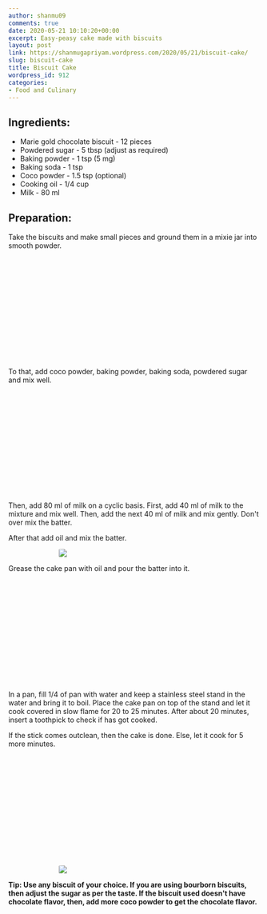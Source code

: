 ```yaml
---
author: shanmu09
comments: true
date: 2020-05-21 10:10:20+00:00
excerpt: Easy-peasy cake made with biscuits
layout: post
link: https://shanmugapriyam.wordpress.com/2020/05/21/biscuit-cake/
slug: biscuit-cake
title: Biscuit Cake
wordpress_id: 912
categories:
- Food and Culinary
---
```

<style>
.square {
    float:left;
    width: 49%;
    border-radius:5%;
    padding-bottom : 40%; /* = width for a 1:1 aspect ratio */
    margin:0.5%;
    background-position:center center;
    background-repeat:no-repeat;
    background-size:cover; /* you change this to "contain" if you don't want the images to be cropped */
}
	
#break {
    clear:both;
}

.img_1{background-image:url('https://shanmugapriyam.files.wordpress.com/2020/05/00000img_00000_burst20200520120405029_cover.jpg');}
.img_2{background-image:url('https://shanmugapriyam.files.wordpress.com/2020/05/00000img_00000_burst20200520121210304_cover.jpg');}
.img_3{background-image:url('https://shanmugapriyam.files.wordpress.com/2020/05/00000img_00000_burst20200520121708090_cover.jpg');}
.img_4{background-image:url('https://shanmugapriyam.files.wordpress.com/2020/05/00000img_00000_burst20200520121950743_cover.jpg');}
.img_5{background-image:url('https://shanmugapriyam.files.wordpress.com/2020/05/00000img_00000_burst20200520122912591_cover.jpg');}
.img_6{background-image:url('https://shanmugapriyam.files.wordpress.com/2020/05/00000img_00000_burst20200520123044892_cover.jpg');}
.img_7{background-image:url('https://shanmugapriyam.files.wordpress.com/2020/05/00100lrportrait_00100_burst20200520124611066_cover.jpg');}
.img_8{background-image:url('https://shanmugapriyam.files.wordpress.com/2020/05/00000img_00000_burst20200520124641671_cover.jpg');}




.resize_fit_center {
    max-width:60%;
    max-height:60%;
    vertical-align: middle;
    display: block;
    margin-left: auto;
    margin-right: auto;
    border-radius:5%;
}

.center {
  margin: auto;
  width: 60%;
}
</style>



## Ingredients:







  * Marie gold chocolate biscuit - 12 pieces
  * Powdered sugar - 5 tbsp (adjust as required)
  * Baking powder - 1 tsp (5 mg)
  * Baking soda - 1 tsp
  * Coco powder - 1.5 tsp (optional)
  * Cooking oil -  1/4 cup
  * Milk - 80 ml






## Preparation:







Take the biscuits and make small pieces and ground them in a mixie jar into smooth powder. 



<div class="square img_1">
</div>
<div class="square img_2">
</div>
<div id="break"> </div>
<p/>









To that, add coco powder, baking powder, baking soda, powdered sugar and mix well.





<div class="square img_3">
</div>
<div class="square img_4">
</div>
<div id="break"> </div>
<p/>









Then, add 80 ml of milk on a cyclic basis. First, add 40 ml of milk to the mixture and mix well. Then, add the next 40 ml of milk and mix gently. Don't over mix the batter.







After that add oil and mix the batter.



<div>
	<img src="https://shanmugapriyam.files.wordpress.com/2020/05/00000img_00000_burst20200520122526623_cover.jpg?w=852"  class="resize_fit_center"/>
</div>
<p/>





Grease the cake pan with oil and pour the batter into it.





<div class="square img_5">
</div>
<div class="square img_6">
</div>
<div id="break"> </div>
<p/>







In a pan, fill 1/4 of pan with water and keep a stainless steel stand in the water and bring it to boil. Place the cake pan on top of the stand and let it cook covered in slow flame for 20 to 25 minutes. After about 20 minutes, insert a toothpick to check if has got cooked.







If the stick comes outclean, then the cake is done. Else, let it cook for 5 more minutes.





<div class="square img_7">
</div>
<div class="square img_8">
</div>
<div id="break"> </div>
<p/>





<div>
	<img src="https://shanmugapriyam.files.wordpress.com/2020/05/00000portrait_00000_burst20200520130308319.jpg?w=768"  class="resize_fit_center"/>
</div>
<p/>






**Tip: Use any biscuit of your choice. If you are using bourborn biscuits, then adjust the sugar as per the taste. If the biscuit used doesn't have chocolate flavor, then, add more coco powder to get the chocolate flavor.**



